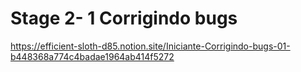 # Stage 2- 1 Corrigindo bugs
https://efficient-sloth-d85.notion.site/Iniciante-Corrigindo-bugs-01-b448368a774c4badae1964ab414f5272
